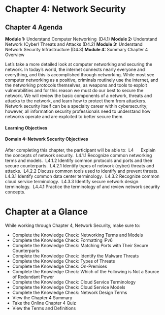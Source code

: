 # Chapter 4: Network Security


## Chapter 4 Agenda

**Module 1:** Understand Computer Networking  (D4.1)
**Module 2:** Understand Network (Cyber) Threats and Attacks (D4.2)
**Module 3:** Understand Network Security Infrastructure (D4.3)
**Module 4:** Summary
Chapter 4 Overview

Let’s take a more detailed look at computer networking and securing the network. In today’s world, the internet connects nearly everyone and everything, and this is accomplished through networking. While most see computer networking as a positive, criminals routinely use the internet, and the networking protocols themselves, as weapons and tools to exploit vulnerabilities and for this reason we must do our best to secure the network. We will review the basic components of a network, threats and attacks to the network, and learn how to protect them from attackers. Network security itself can be a specialty career within cybersecurity; however, all information security professionals need to understand how networks operate and are exploited to better secure them. 

#### Learning Objectives

#### Domain 4: Network Security Objectives

After completing this chapter, the participant will be able to: 
L4      Explain the concepts of network security. 
L4.1.1 Recognize common networking terms and models. 
L4.1.2 Identify common protocols and ports and their secure counterparts. 
L4.2.1 Identify types of network (cyber) threats and attacks. 
L4.2.2 Discuss common tools used to identify and prevent threats. 
L4.3.1 Identify common data center terminology. 
L4.3.2 Recognize common cloud service terminology. 
L4.3.3 Identify secure network design terminology. 
L4.4.1 Practice the terminology of and review network security concepts.

# Chapter at a Glance

While working through Chapter 4, Network Security, make sure to: 

-   Complete the Knowledge Check: Networking Terms and Models 
-   Complete the Knowledge Check: Formatting IPv6 
-   Complete the Knowledge Check: Matching Ports with Their Secure Counterparts 
-   Complete the Knowledge Check: Identify the Malware Threats
-   Complete the Knowledge Check: Types of Threats 
-   Complete the Knowledge Check: On-Premises 
-   Complete the Knowledge Check: Which of the Following is Not a Source of Redundant Power
-   Complete the Knowledge Check: Cloud Service Terminology
-   Complete the Knowledge Check: Cloud Service Models
-   Complete the Knowledge Check: Network Design Terms
-   View the Chapter 4 Summary
-   Take the Online Chapter 4 Quiz
-   View the Terms and Definitions